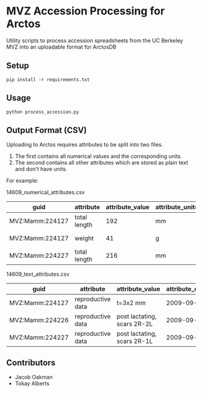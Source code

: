 # MVZ Accession Processing for Arctos
Utility scripts to process accession spreadsheets from the UC Berkeley MVZ into an uploadable format for ArctosDB

## Setup
```
pip install -r requirements.txt
```

## Usage
```
python process_accession.py
```

## Output Format (CSV)
Uploading to Arctos requires attributes to be split into two files.
 1. The first contains all numerical values and the corresponding units.
 2. The second contains all other attributes which are stored as plain text and don't have units.

For example:

14609_numerical_attributes.csv

| guid            | attribute    | attribute_value | attribute_units | attribute_date | collector       |
| --------------- | ------------ | --------------- | --------------- | -------------- | --------------- |
| MVZ:Mamm:224127 | total length | 192             | mm              | 2009-09-15     | James L. Patton |
| MVZ:Mamm:224127 | weight       | 41              | g               | 2009-09-15     | James L. Patton |
| MVZ:Mamm:224227 | total length | 216             | mm              | 2009-09-15     | James L. Patton |

14609_text_attributes.csv

| guid            | attribute         | attribute_value             | attribute_date | collector       |
| --------------- | ----------------- | --------------------------- | -------------- | --------------- |
| MVZ:Mamm:224127 | reproductive data | t=3x2 mm                    | 2009-09-15     | James L. Patton |
| MVZ:Mamm:224226 | reproductive data | post lactating, scars 2R-2L | 2009-09-15     | James L. Patton |
| MVZ:Mamm:224227 | reproductive data | post lactating, scars 2R-1L | 2009-09-15     | James L. Patton |

## Contributors
- Jacob Oakman
- Tokay Alberts
